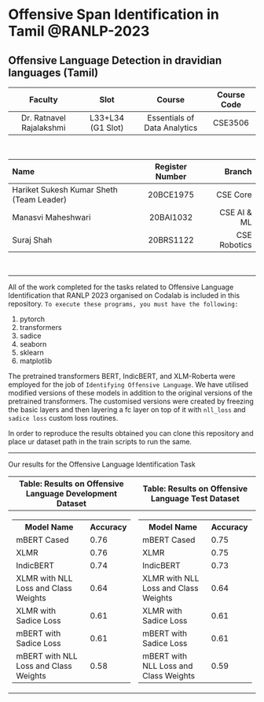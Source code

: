 # Offensive Span Identification in Tamil @RANLP-2023

## Offensive Language Detection in dravidian languages (Tamil)

| Faculty | Slot | Course | Course Code | 
| :--: | :--: | :--: | :--: |
| Dr. Ratnavel Rajalakshmi | L33+L34 (G1 Slot) | Essentials of Data Analytics | CSE3506 |

<br>

| Name | Register Number | Branch |
| :-- | :--: | --: |
| Hariket Sukesh Kumar Sheth (Team Leader) | 20BCE1975 | CSE Core |
| Manasvi Maheshwari | 20BAI1032 | CSE AI & ML |
| Suraj Shah | 20BRS1122 | CSE Robotics |

<br><hr>

All of the work completed for the tasks related to Offensive Language Identification that RANLP 2023 organised on Codalab is included in this repository.
`To execute these programs, you must have the following:`
1. pytorch
2. transformers
3. sadice
4. seaborn
5. sklearn
6. matplotlib

The pretrained transformers BERT, IndicBERT, and XLM-Roberta were employed for the job of ``Identifying Offensive Language``. We have utilised modified versions of these models in addition to the original versions of the pretrained transformers.
The customised versions were created by freezing the basic layers and then layering a fc layer on top of it with `nll_loss` and `sadice loss` custom loss routines.


In order to reproduce the results obtained you can clone this repository and place ur dataset path in the  train scripts to run the same.

<hr>

Our results for the Offensive Language Identification Task
 

| Table: Results on Offensive Language Development Dataset | Table: Results on Offensive Language Test Dataset |
| :--: | :--: |
| <table><tr><th>Model Name</th><th>Accuracy</th></tr><tr><td>mBERT Cased</td><td>0.76</td></tr><tr><td>XLMR</td><td>0.76</td></tr><tr><td>IndicBERT</td><td>0.74</td></tr><tr><td>XLMR with NLL Loss and Class Weights</td><td>0.64</td></tr><tr><td>XLMR with Sadice Loss</td><td>0.61</td></tr><tr><td>mBERT with Sadice Loss</td><td>0.61</td></tr><tr><td>mBERT with NLL Loss and Class Weights</td><td>0.58</td></tr></table> | <table><tr><th>Model Name</th><th>Accuracy</th></tr><tr><td>mBERT Cased</td><td>0.75</td></tr><tr><td>XLMR</td><td>0.75</td></tr><tr><td>IndicBERT</td><td>0.73</td></tr><tr><td>XLMR with NLL Loss and Class Weights</td><td>0.64</td></tr><tr><td>XLMR with Sadice Loss</td><td>0.61</td></tr><tr><td>mBERT with Sadice Loss</td><td>0.61</td></tr><tr><td>mBERT with NLL Loss and Class Weights</td><td>0.59</td></tr></table> |


